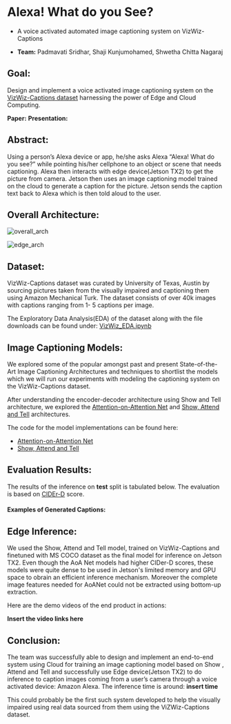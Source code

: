# Alexa! What do you See?
* A voice activated automated image captioning system on VizWiz-Captions</i>

* <b>Team:</b> Padmavati Sridhar, Shaji Kunjumohamed, Shwetha Chitta Nagaraj

## Goal:
Design and implement a voice activated image captioning system on the [VizWiz-Captions dataset](https://vizwiz.org/tasks-and-datasets/image-captioning) harnessing the power of Edge and Cloud Computing.

<b>Paper:</b> 
<b>Presentation:</b>

## Abstract:
Using a person’s Alexa device or app, he/she asks Alexa “Alexa! What do you see?” while pointing his/her cellphone to an object or scene that needs captioning.  Alexa then interacts with edge device(Jetson TX2) to get the picture from camera. Jetson then uses an image captioning model trained on the cloud to generate a caption for the picture. Jetson sends the caption text back to Alexa which is then told aloud to the user. 

## Overall Architecture:

![overall_arch](https://github.com/shwethacn/W251-Final-Project/blob/master/imgs/overall_arch.JPG)

![edge_arch](https://github.com/shwethacn/W251-Final-Project/blob/master/imgs/edge_arch.JPG)

## Dataset:
VizWiz-Captions dataset was curated by University of Texas, Austin by sourcing pictures taken from the visually impaired and captioning them using Amazon Mechanical Turk.
The dataset consists of over 40k images with captions ranging from 1- 5 captions per image. 

The Exploratory Data Analysis(EDA) of the dataset along with the file downloads can be found under: [VizWiz_EDA.ipynb](https://github.com/shwethacn/W251-Final-Project/tree/master/EDA)

## Image Captioning Models:
We explored some of the popular amongst past and present State-of-the-Art Image Captioning Architectures and techniques to shortlist the models which we will run our experiments with modeling the captioning system on the VizWiz-Captions dataset.

After understanding the encoder-decoder architecture using Show and Tell architecture, we explored the [Attention-on-Attention Net](https://arxiv.org/abs/1908.06954) and [Show, Attend and Tell](https://arxiv.org/abs/1502.03044) architectures.

The code for the model implementations can be found here:

* [Attention-on-Attention Net](https://github.com/shwethacn/W251-Final-Project/tree/master/AoA)
* [Show, Attend and Tell](https://github.com/shwethacn/W251-Final-Project/tree/master/Show_Attend_Tell)

## Evaluation Results:

The results of the inference on <b>test</b> split is tabulated below. The evaluation is based on [CIDEr-D](https://arxiv.org/abs/1411.5726) score.

#### Examples of Generated Captions:

## Edge Inference:

We used the Show, Attend and Tell model, trained on VizWiz-Captions and finetuned with MS COCO dataset as the final model for inference on Jetson TX2. Even though the AoA Net models had higher CIDer-D scores, these models were quite dense to be used in Jetson's limited memory and GPU space to obrain an efficient inference mechanism. Moreover the complete image features needed for AoANet could not be extracted using bottom-up extraction. 

Here are the demo videos of the end product in actions:

<b>Insert the video links here </b>

## Conclusion:

The team was successfully able to design and implement an end-to-end system using Cloud for training an image captioning model based on Show , Attend and Tell and successfully use Edge device(Jetson TX2) to do inference to caption images coming from a user’s camera through a voice activated device: Amazon Alexa. The inference time is around: <b>insert time</b>

This could probably be the first such system developed to help the visually impaired using real data sourced from them using the ViZWiz-Captions dataset. 












